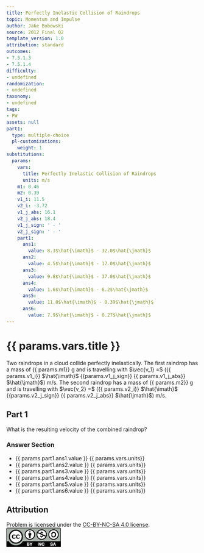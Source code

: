 ```yaml
---
title: Perfectly Inelastic Collision of Raindrops
topic: Momentum and Impulse
author: Jake Bobowski
source: 2012 Final Q2
template_version: 1.0
attribution: standard
outcomes:
- 7.5.1.3
- 7.5.1.4
difficulty:
- undefined
randomization:
- undefined
taxonomy:
- undefined
tags:
- PW
assets: null
part1:
  type: multiple-choice
  pl-customizations:
    weight: 1
substitutions:
  params:
    vars:
      title: Perfectly Inelastic Collision of Raindrops
      units: m/s
    m1: 0.46
    m2: 0.39
    v1_i: 11.5
    v2_i: -3.72
    v1_j_abs: 16.1
    v2_j_abs: 18.4
    v1_j_sign: ' - '
    v2_j_sign: ' - '
    part1:
      ans1:
        value: 8.3$\hat{\imath}$ - 32.0$\hat{\jmath}$
      ans2:
        value: 4.5$\hat{\imath}$ - 17.0$\hat{\jmath}$
      ans3:
        value: 9.8$\hat{\imath}$ - 37.0$\hat{\jmath}$
      ans4:
        value: 1.6$\hat{\imath}$ - 6.2$\hat{\jmath}$
      ans5:
        value: 11.0$\hat{\imath}$ - 0.39$\hat{\jmath}$
      ans6:
        value: 7.9$\hat{\imath}$ - 0.27$\hat{\jmath}$
---
```

# {{ params.vars.title }}
Two raindrops in a cloud collide perfectly inelastically. The first raindrop has a mass of {{ params.m1}} g and is travelling with $\vec{v_1} =$ ({{ params.v1_i}} $\hat{\imath}$ {{params.v1_j_sign}} {{ params.v1_j_abs}} $\hat{\jmath}$) m/s.
The second raindrop has a mass of {{ params.m2}} g and is travelling with $\vec{v_2} =$ ({{ params.v2_i}} $\hat{\imath}$ {{params.v2_j_sign}} {{ params.v2_j_abs}} $\hat{\jmath}$) m/s.
## Part 1

What is the resulting velocity of the combined raindrop?

### Answer Section

- {{ params.part1.ans1.value }} {{ params.vars.units}}
- {{ params.part1.ans2.value }} {{ params.vars.units}}
- {{ params.part1.ans3.value }} {{ params.vars.units}}
- {{ params.part1.ans4.value }} {{ params.vars.units}}
- {{ params.part1.ans5.value }} {{ params.vars.units}}
- {{ params.part1.ans6.value }} {{ params.vars.units}}

## Attribution

Problem is licensed under the [CC-BY-NC-SA 4.0 license](https://creativecommons.org/licenses/by-nc-sa/4.0/).<br> ![The Creative Commons 4.0 license requiring attribution-BY, non-commercial-NC, and share-alike-SA license.](https://raw.githubusercontent.com/firasm/bits/master/by-nc-sa.png)